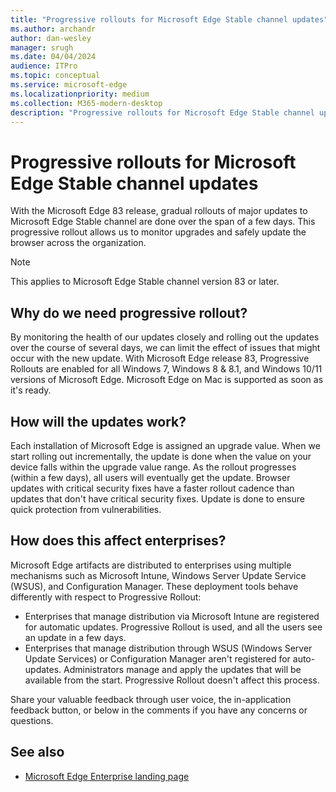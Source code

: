 ```yaml
---
title: "Progressive rollouts for Microsoft Edge Stable channel updates"
ms.author: archandr
author: dan-wesley
manager: srugh
ms.date: 04/04/2024
audience: ITPro
ms.topic: conceptual
ms.service: microsoft-edge
ms.localizationpriority: medium
ms.collection: M365-modern-desktop
description: "Progressive rollouts for Microsoft Edge Stable channel updates"
---
```


# Progressive rollouts for Microsoft Edge Stable channel updates

With the Microsoft Edge 83 release, gradual rollouts of major updates to Microsoft Edge Stable channel are done over the span of a few days. This progressive rollout allows us to monitor upgrades and safely update the browser across the organization.

> [!NOTE]
> This applies to Microsoft Edge Stable channel version 83 or later.

## Why do we need progressive rollout?

By monitoring the health of our updates closely and rolling out the updates over the course of several days, we can limit the effect of issues that might occur with the new update. With Microsoft Edge release 83, Progressive Rollouts are enabled for all Windows 7, Windows 8 & 8.1, and Windows 10/11 versions of Microsoft Edge. Microsoft Edge on Mac is supported as soon as it's ready.

## How will the updates work?

Each installation of Microsoft Edge is assigned an upgrade value. When we start rolling out incrementally, the update is done when the value on your device falls within the upgrade value range. As the rollout progresses (within a few days), all users will eventually get the update. Browser updates with critical security fixes have a faster rollout cadence than updates that don't have critical security fixes.  Update is done to ensure quick protection from vulnerabilities.

## How does this affect enterprises?

Microsoft Edge artifacts are distributed to enterprises using multiple mechanisms such as Microsoft Intune, Windows Server Update Service (WSUS), and Configuration Manager. These deployment tools behave differently with respect to Progressive Rollout:

- Enterprises that manage distribution via Microsoft Intune are registered for automatic updates. Progressive Rollout is used, and all the users see an update in a few days.
- Enterprises that manage distribution through WSUS (Windows Server Update Services) or Configuration Manager aren't registered for auto-updates. Administrators manage and apply the updates that will be available from the start. Progressive Rollout doesn't affect this process.

Share your valuable feedback through user voice, the in-application feedback button, or below in the comments if you have any concerns or questions.

## See also

- [Microsoft Edge Enterprise landing page](https://aka.ms/EdgeEnterprise)
